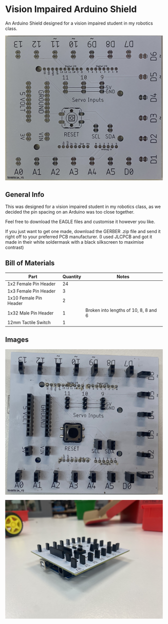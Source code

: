 # Vision Impaired Arduino Shield
An Arduino Shield designed for a vision impaired student in my robotics class.

![Example Image of Shield](Images/Board.JPG)

## General Info
This was designed for a vision impaired student in my robotics class, as we decided the pin spacing on an Arduino was too close together.

Feel free to download the EAGLE files and customise it however you like.

If you just want to get one made, download the GERBER .zip file and send it right off to your preferred PCB manufacturer. (I used JLCPCB and got it made in their white soldermask with a black silkscreen to maximise contrast)

## Bill of Materials
| Part                      | Quantity | Notes                                 |
|---------------------------|----------|---------------------------------------|
| 1x2 Female Pin Header     | 24       |                                       |
| 1x3 Female Pin Header     | 3        |                                       |
| 1x10 Female Pin Header    | 2        |                                       |
| 1x32 Male Pin Header      | 1        | Broken into lengths of 10, 8, 8 and 6 |
| 12mm Tactile Switch       | 1        |                                       |

## Images

![Image of soldered board](Images/Board_Soldered_1.JPG)

![Image of soldered board](Images/Board_Soldered_2.JPG)

